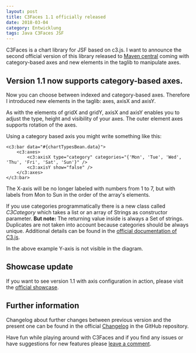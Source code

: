 ```yaml
---
layout: post
title: C3Faces 1.1 officially released
date: 2018-03-04
category: Entwicklung
tags: Java C3Faces JSF 
---
```

C3Faces is a chart library for JSF based on c3.js. I want to announce the second
official version of this library released to 
[Maven central](https://search.maven.org/#artifactdetails%7Corg.kivio%7Cc3faces%7C1.0%7Cjar)
coming with category-based axes and new elements in the taglib to manipulate axes.

<!--more-->

## Version 1.1 now supports category-based axes. 
Now you can choose between indexed and category-based axes. Therefore I introduced
new elements in the taglib: axes, axisX and axisY.

As with the elements of gridX and gridY, axisX and axisY enables you to adjust the
type, height and visibility of your axes. The outer element axes supports rotation of
the axes.

Using a category based axis you might write something like this:
```
<c3:bar data="#{chartTypesBean.data}">
    <c3:axes>
        <c3:axisX type="category" categories="{'Mon', 'Tue', 'Wed', 'Thu', 'Fri', 'Sat', 'Sun'}" />
        <c3:axisY show="false" />
    </c3:axes>
</c3:bar>
```

The X-axis will be no longer labeled with numbers from 1 to 7, but with labels
from Mon to Sun in the order of the array's elements.

If you use categories programmatically there is a new class called _C3Category_
which takes a list or an array of Strings as constructor parameter. **But note:** The
returning value inside is always a Set of strings. Duplicates are not taken into account
because categories should be always unique. Additional details can be found in the 
[official documentation of C3.js](http://c3js.org/reference.html#axis-x-categories).

In the above example Y-axis is not visible in the diagram.

## Showcase update
If you want to see version 1.1 with axis configuration in action, please visit
the [official showcase](http://c3faces.kivio.org).

## Further information 
Changelog about further changes between previous version and the present one
can be found in the official [Changelog](https://github.com/rollinhand/c3faces/blob/master/CHANGELOG) 
in the GitHub repository.

Have fun while playing around with C3Faces and if you find any issues or have
suggestions for new features please [leave a comment](https://github.com/rollinhand/c3faces/issues).